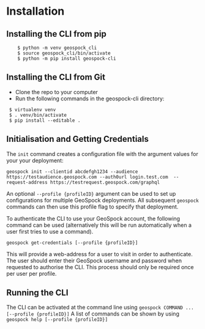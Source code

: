 # Installation

## Installing the CLI from pip
```
    $ python -m venv geospock_cli
    $ source geospock_cli/bin/activate
    $ python -m pip install geospock-cli
```

## Installing the CLI from Git

- Clone the repo to your computer
- Run the following commands in the geospock-cli directory:
```
 $ virtualenv venv
 $ . venv/bin/activate
 $ pip install --editable .
```

## Initialisation and Getting Credentials
The `init` command creates a configuration file with the argument values for your your deployment:

`geospock init --clientid abcdefgh1234 --audience https://testaudience.geospock.com --auth0url login.test.com 
--request-address https://testrequest.geospock.com/graphql`

An optional `--profile {profileID}` argument can be used to set up configurations for multiple GeoSpock deployments.
All subsequent `geospock` commands can then use this profile flag to specify that deployment.

To authenticate the CLI to use your GeoSpock account, the following command can be used (alternatively this will be run
automatically when a user first tries to use a command).

`geospock get-credentials [--profile {profileID}]`

This will provide a web-address for a user to visit in order to authenticate.
The user should enter their GeoSpock username and password when requested to authorise the CLI.
This process should only be required once per user per profile.

## Running the CLI
The CLI can be activated at the command line using `geospock COMMAND ... [--profile {profileID}]`
A list of commands can be shown by using `geospock help [--profile {profileID}]`
